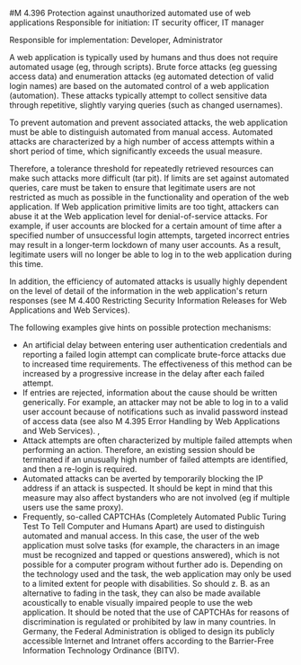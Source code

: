 #M 4.396 Protection against unauthorized automated use of web applications
Responsible for initiation: IT security officer, IT manager

Responsible for implementation: Developer, Administrator

A web application is typically used by humans and thus does not require automated usage (eg, through scripts). Brute force attacks (eg guessing access data) and enumeration attacks (eg automated detection of valid login names) are based on the automated control of a web application (automation). These attacks typically attempt to collect sensitive data through repetitive, slightly varying queries (such as changed usernames).

To prevent automation and prevent associated attacks, the web application must be able to distinguish automated from manual access. Automated attacks are characterized by a high number of access attempts within a short period of time, which significantly exceeds the usual measure.

Therefore, a tolerance threshold for repeatedly retrieved resources can make such attacks more difficult (tar pit). If limits are set against automated queries, care must be taken to ensure that legitimate users are not restricted as much as possible in the functionality and operation of the web application. If Web application primitive limits are too tight, attackers can abuse it at the Web application level for denial-of-service attacks. For example, if user accounts are blocked for a certain amount of time after a specified number of unsuccessful login attempts, targeted incorrect entries may result in a longer-term lockdown of many user accounts. As a result, legitimate users will no longer be able to log in to the web application during this time.

In addition, the efficiency of automated attacks is usually highly dependent on the level of detail of the information in the web application's return responses (see M 4.400 Restricting Security Information Releases for Web Applications and Web Services).

The following examples give hints on possible protection mechanisms:

* An artificial delay between entering user authentication credentials and reporting a failed login attempt can complicate brute-force attacks due to increased time requirements. The effectiveness of this method can be increased by a progressive increase in the delay after each failed attempt.
* If entries are rejected, information about the cause should be written generically. For example, an attacker may not be able to log in to a valid user account because of notifications such as invalid password instead of access data (see also M 4.395 Error Handling by Web Applications and Web Services). ,
* Attack attempts are often characterized by multiple failed attempts when performing an action. Therefore, an existing session should be terminated if an unusually high number of failed attempts are identified, and then a re-login is required.
* Automated attacks can be averted by temporarily blocking the IP address if an attack is suspected. It should be kept in mind that this measure may also affect bystanders who are not involved (eg if multiple users use the same proxy).
* Frequently, so-called CAPTCHAs (Completely Automated Public Turing Test To Tell Computer and Humans Apart) are used to distinguish automated and manual access. In this case, the user of the web application must solve tasks (for example, the characters in an image must be recognized and tapped or questions answered), which is not possible for a computer program without further ado is. Depending on the technology used and the task, the web application may only be used to a limited extent for people with disabilities. So should z. B. as an alternative to fading in the task, they can also be made available acoustically to enable visually impaired people to use the web application. It should be noted that the use of CAPTCHAs for reasons of discrimination is regulated or prohibited by law in many countries. In Germany, the Federal Administration is obliged to design its publicly accessible Internet and Intranet offers according to the Barrier-Free Information Technology Ordinance (BITV).




